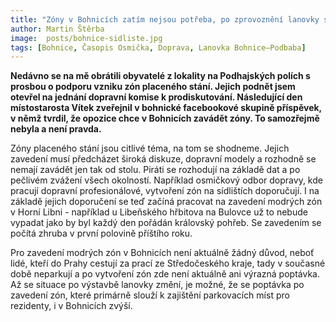 ```yaml
---
title: "Zóny v Bohnicích zatím nejsou potřeba, po zprovoznění lanovky se to může změnit"
author: Martin Štěrba
image:  posts/bohnice-sidliste.jpg
tags: [Bohnice, Časopis Osmička, Doprava, Lanovka Bohnice–Podbaba]
---
```


**Nedávno se na mě obrátili obyvatelé z lokality na Podhajských polích s prosbou o podporu vzniku zón placeného stání. Jejich podnět jsem otevřel na jednání dopravní komise k prodiskutování. Následující den místostarosta Vítek zveřejnil v bohnické facebookové skupině příspěvek, v němž tvrdil, že opozice chce v Bohnicích zavádět zóny. To samozřejmě nebyla a není pravda.**

Zóny placeného stání jsou citlivé téma, na tom se shodneme. Jejich zavedení musí předcházet široká diskuze, dopravní modely a rozhodně se nemají zavádět jen tak od stolu. Piráti se rozhodují na základě dat a po pečlivém zvážení všech okolností. Například osmičkový odbor dopravy, kde pracují dopravní profesionálové, vytvoření zón na sídlištích doporučují. I na základě jejich doporučení se teď začíná pracovat na zavedení modrých zón v Horní Libni - například u Libeňského hřbitova na Bulovce už to nebude vypadat jako by byl každý den pořádán královský pohřeb. Se zavedením se počítá zhruba v první polovině příštího roku.

Pro zavedení modrých zón v Bohnicích není aktuálně žádný důvod, neboť lidé, kteří do Prahy cestují za prací ze Středočeského kraje, tady v současné době neparkují a po vytvoření zón zde není aktuálně ani výrazná poptávka. Až se situace po výstavbě lanovky změní, je možné, že se poptávka po zavedení zón, které primárně slouží k zajištění parkovacích míst pro rezidenty, i v Bohnicích zvýší.